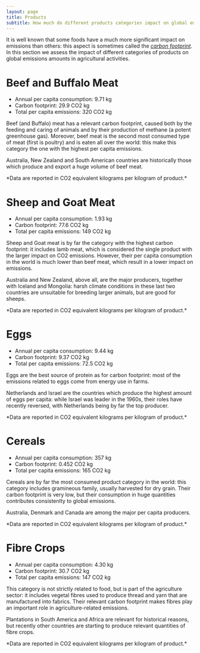 ```yaml
---
layout: page
title: Products
subtitle: How much do different products categories impact on global emissions?
---
```


It is well known that some foods have a much more significant impact on emissions than others: this aspect is sometimes called the [*carbon footprint*](https://en.wikipedia.org/wiki/Carbon_footprint). In this section we assess the impact of different categories of products on global emissions amounts in agricultural activities.

# Beef and Buffalo Meat

* Annual per capita consumption: 9.71 kg
* Carbon footprint: 29.9 CO2 kg
* Total per capita emissions: 320 CO2 kg

Beef (and Buffalo) meat has a relevant carbon footprint, caused both by the feeding and caring of animals and by their production of methane (a potent greenhouse gas). Moreover, beef meat is the second most consumed type of meat (first is poultry) and is eaten all over the world: this make this category the one with the highest per capita emissions.

Australia, New Zealand and South American countries are historically those which produce and export a huge volume of beef meat.

<div class="flourish-embed" data-src="visualisation/1127426"></div><script src="https://public.flourish.studio/resources/embed.js"></script>
*Data are reported in CO2 equivalent kilograms per kilogram of product.*

# Sheep and Goat Meat

* Annual per capita consumption: 1.93 kg
* Carbon footprint: 77.6 CO2 kg
* Total per capita emissions: 149 CO2 kg

Sheep and Goat meat is by far the category with the highest carbon footprint: it includes lamb meat, which is considered the single product with the larger impact on CO2 emissions. However, their per capita consumption in the world is much lower than beef meat, which result in a lower impact on emissions.

Australia and New Zealand, above all, are the major producers, together with Iceland and Mongolia: harsh climate conditions in these last two countries are unsuitable for breeding larger animals, but are good for sheeps.

<div class="flourish-embed" data-src="visualisation/1127448"></div><script src="https://public.flourish.studio/resources/embed.js"></script>
*Data are reported in CO2 equivalent kilograms per kilogram of product.*

# Eggs

* Annual per capita consumption: 9.44 kg
* Carbon footprint: 9.37 CO2 kg
* Total per capita emissions: 72.5 CO2 kg

Eggs are the best source of protein as for carbon footprint: most of the emissions related to eggs come from energy use in farms.

Netherlands and Israel are the countries which produce the highest amount of eggs per capita: while Israel was leader in the 1960s, their roles have recently reversed, with Netherlands being by far the top producer.

<div class="flourish-embed" data-src="visualisation/1127428"></div><script src="https://public.flourish.studio/resources/embed.js"></script>
*Data are reported in CO2 equivalent kilograms per kilogram of product.*

# Cereals

* Annual per capita consumption: 357 kg
* Carbon footprint: 0.452 CO2 kg
* Total per capita emissions: 165 CO2 kg

Cereals are by far the most consumed product category in the world: this category includes gramineous family, usually harvested for dry grain. Their carbon footprint is very low, but their consumption in huge quantities contributes consistenlty to global emissions.

Australia, Denmark and Canada are among the major per capita producers.

<div class="flourish-embed" data-src="visualisation/1127437"></div><script src="https://public.flourish.studio/resources/embed.js"></script>
*Data are reported in CO2 equivalent kilograms per kilogram of product.*

# Fibre Crops

* Annual per capita consumption: 4.30 kg
* Carbon footprint: 30.7 CO2 kg
* Total per capita emissions: 147 CO2 kg

This category is not strictly related to food, but is part of the agriculture sector: it includes vegetal fibres used to produce thread and yarn that are manufactured into fabrics. Their relevant carbon footprint makes fibres play an important role in agriculture-related emissions.

Plantations in South America and Africa are relevant for historical reasons, but recently other countries are starting to produce relevant quantities of fibre crops.

<div class="flourish-embed" data-src="visualisation/1127441"></div><script src="https://public.flourish.studio/resources/embed.js"></script>
*Data are reported in CO2 equivalent kilograms per kilogram of product.*
